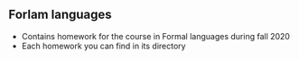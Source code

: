 ## Forlam languages
* Contains homework for the course in Formal languages during fall 2020
* Each homework you can find in its directory
